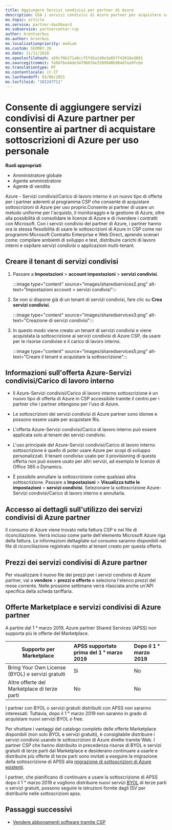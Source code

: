 ```yaml
---
title: Aggiungere Servizi condivisi per partner di Azure
description: USA i servizi condivisi di Azure partner per acquistare sottoscrizioni di Azure per uso personale e per avere un metodo uniforme per l'acquisto, il monitoraggio e la gestione di Azure.
ms.topic: article
ms.service: partner-dashboard
ms.subservice: partnercenter-csp
author: brentserbus
ms.author: brserbus
ms.localizationpriority: medium
ms.custom: SEOMAY.20
ms.date: 11/11/2020
ms.openlocfilehash: a59cf0b271a0ccf5fd5a1d8e3e85ff43818a3801
ms.sourcegitcommit: fe867be44de3479607be3309940b904d7ea9fc6e
ms.translationtype: MT
ms.contentlocale: it-IT
ms.lasthandoff: 03/06/2021
ms.locfileid: "102247711"
---
```

# <a name="add-azure-partner-shared-services-so-partners-can-buy-azure-subscriptions-for-their-own-use"></a>Consente di aggiungere servizi condivisi di Azure partner per consentire ai partner di acquistare sottoscrizioni di Azure per uso personale

 
**Ruoli appropriati**

- Amministratore globale
- Agente amministratore
- Agente di vendita

Azure - Servizi condivisi/Carico di lavoro interno è un nuovo tipo di offerta per i partner aderenti al programma CSP che consente di acquistare sottoscrizioni di Azure per uso proprio.Consente ai partner di usare un metodo uniforme per l'acquisto, il monitoraggio e la gestione di Azure, oltre alla possibilità di consolidare le licenze di Azure e di rivendere i contratti con Microsoft. Con i servizi condivisi del partner di Azure, i partner hanno ora la stessa flessibilità di usare le sottoscrizioni di Azure in CSP come nei programmi Microsoft Contratto Enterprise e Web Direct, aprendo scenari come: compilare ambienti di sviluppo e test, distribuire carichi di lavoro interni e ospitare servizi condivisi o applicazioni multi-tenant.  

## <a name="create-the-shared-services-tenant"></a>Creare il tenant di servizi condivisi

1. Passare a **Impostazioni**  >  **account impostazioni**  >  **servizi condivisi**.

   :::image type="content" source="images/sharedservices2.png" alt-text="Impostazioni account > servizi condivisi":::

2. Se non si dispone già di un tenant di servizi condivisi, fare clic su **Crea servizi condivisi**.

   :::image type="content" source="images/sharedservices3.png" alt-text="Creazione di servizi condivisi":::

3. In questo modo viene creato un tenant di servizi condivisi e viene acquistata la sottoscrizione ai servizi condivisi di Azure CSP, da usare per le risorse condivise e il carico di lavoro interno.

   :::image type="content" source="images/sharedservices5.png" alt-text="Creare il tenant e acquistare la sottoscrizione":::

## <a name="about-the-azure--internalshared-services-offer"></a>Informazioni sull'offerta Azure-Servizi condivisi/Carico di lavoro interno

- Il Azure-Servizi condivisi/Carico di lavoro interno sottoscrizione è un nuovo tipo di offerta di Azure in CSP accessibile tramite il centro per i partner che i partner ottengono per l'uso di Azure.

- Le sottoscrizioni dei servizi condivisi di Azure partner sono idonee e possono essere usate per acquistare RIs.

- L'offerta Azure-Servizi condivisi/Carico di lavoro interno può essere applicata solo al tenant dei servizi condivisi.

- L'uso principale del Azure-Servizi condivisi/Carico di lavoro interno sottoscrizione è quello di poter usare Azure per scopi di sviluppo personalizzati. Il tenant condiviso usato per il provisioning di questa offerta non può essere usato per altri servizi, ad esempio le licenze di Office 365 o Dynamics.

- È possibile annullare la sottoscrizione come qualsiasi altra sottoscrizione. Passare a **Impostazioni**  >  **Visualizza tutte le impostazioni**  >  **servizi condivisi**. Selezionare la sottoscrizione Azure-Servizi condivisi/Carico di lavoro interno e annullarla.

## <a name="accessing-azure-partner-shared-services-consumption-details"></a>Accesso ai dettagli sull'utilizzo dei servizi condivisi di Azure partner

Il consumo di Azure viene trovato nella fattura CSP e nel file di riconciliazione. Verrà incluso come parte dell'elemento Microsoft Azure riga della fattura. Le informazioni dettagliate sul consumo saranno disponibili nel file di riconciliazione registrato rispetto al tenant creato per questa offerta.

## <a name="azure-partner-shared-services-pricing"></a>Prezzi dei servizi condivisi di Azure partner

Per visualizzare il nuovo file dei prezzi per i servizi condivisi di Azure partner, vai a **vendere**  >  **prezzi e offerte** e seleziona l'elenco prezzi del mese corrente. Nelle prossime settimane verrà rilasciata anche un'API specifica della scheda tariffaria.

## <a name="marketplace-offers-and-azure-partner-shared-services"></a>Offerte Marketplace e servizi condivisi di Azure partner

A partire dal 1 ° marzo 2019, Azure partner Shared Services (APSS) non supporta più le offerte del Marketplace.

|**Supporto per Marketplace**   |**APSS supportato prima del 1 ° marzo 2019**|**Dopo il 1 ° marzo 2019**|
|---------------------------|:----------------------------|:-------------------|
|Bring Your Own License (BYOL) e servizi gratuiti   | Sì   | No|
|Altre offerte del Marketplace di terze parti   | No   |No|

I partner con BYOL o servizi gratuiti distribuiti con APSS non saranno interessati. Tuttavia, dopo il 1 ° marzo 2019 non saranno in grado di acquistare nuovi servizi BYOL o free.

Per sfruttare i vantaggi del catalogo completo delle offerte Marketplace disponibili (non solo BYOL e servizi gratuiti), è consigliabile distribuire i servizi condivisi usando le sottoscrizioni di Azure dirette tramite Web.  I partner CSP che hanno distribuito in precedenza risorse di BYOL e servizi gratuiti di terze parti dal Marketplace e desiderano continuare a usarle e distribuire più offerte di terze parti sono invitati a eseguire la migrazione della sottoscrizione di APSS alla [migrazione di sottoscrizioni di Azure esistenti](/azure/cloud-solution-provider/migration/migration#migrating-existing-azure-subscriptions).

I partner, che pianificano di continuare a usare la sottoscrizione di APSS dopo il 1 ° marzo 2019 e vogliono distribuire nuovi servizi [BYOL](https://azuremarketplace.microsoft.com/marketplace/apps?filters=byol) di terze parti o servizi gratuiti, possono seguire le istruzioni fornite dagli ISV per distribuirle nelle sottoscrizioni apss.

## <a name="next-steps"></a>Passaggi successivi

- [Vendere abbonamenti software tramite CSP](csp-software-subscriptions.md)